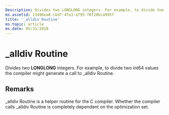 ```yaml
---
Description: Divides two LONGLONG integers. For example, to divide two int64 values the compiler might generate a call to \_alldiv Routine.
ms.assetid: 13496ea8-cbd7-4fe3-a795-f6f28bca995f
title: '_alldiv Routine'
ms.topic: article
ms.date: 05/31/2018
---
```


# \_alldiv Routine

Divides two **LONGLONG** integers. For example, to divide two int64 values the compiler might generate a call to \_alldiv Routine.

## Remarks

\_alldiv Routine is a helper routine for the C compiler. Whether the compiler calls \_alldiv Routine is completely dependent on the optimization set.

 

 



